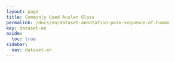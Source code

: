 ```yaml
---
layout: page
title: Commonly Used Auslan Gloss
permalink: /docs/en/dataset-annotation-pose-sequence-of-human
key: dataset-en
aside:
  toc: true
sidebar:
  nav: dataset-en
---
```




<head>
    <style>
        .container {
            display: flex;
            justify-content: space-between; Creates space around items
        }

        .image-with-caption {
            width: 125%;
            margin: auto;
        }

        .image-with-caption img {
            width: 100%;
            height: auto;
        }

        .image-with-caption figcaption {
            text-align: center;
        }
    </style>
</head>


<figure class="image-with-caption">
    <img src="../assets/images/love.gif">
    <!-- <figcaption>Spatial Annotation</figcaption> -->
</figure>


<figure class="image-with-caption">
    <img src="../assets/images/thank.gif">
    <!-- <figcaption>Spatial Annotation</figcaption> -->
</figure>

<figure class="image-with-caption">
    <img src="../assets/images/bye.gif">
    <!-- <figcaption>Spatial Annotation</figcaption> -->
</figure>


